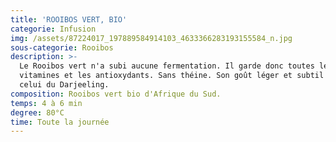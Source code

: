 ```yaml
---
title: 'ROOIBOS VERT, BIO'
categorie: Infusion
img: /assets/87224017_197889584914103_4633366283193155584_n.jpg
sous-categorie: Rooibos
description: >-
  Le Rooibos vert n'a subi aucune fermentation. Il garde donc toutes les
  vitamines et les antioxydants. Sans théine. Son goût léger et subtil rappelle
  celui du Darjeeling.
composition: Rooibos vert bio d'Afrique du Sud.
temps: 4 à 6 min
degree: 80°C
time: Toute la journée
---
```


